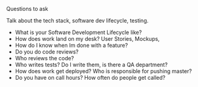 Questions to ask

Talk about the tech stack, software dev lifecycle, testing.

- What is your Software Development Lifecycle like?
- How does work land on my desk? User Stories, Mockups,
- How do I know when Im done with a feature?
- Do you do code reviews?
- Who reviews the code?
- Who writes tests? Do I write them, is there a QA department?
- How does work get deployed? Who is responsible for pushing master?
- Do you have on call hours? How often do people get called?


